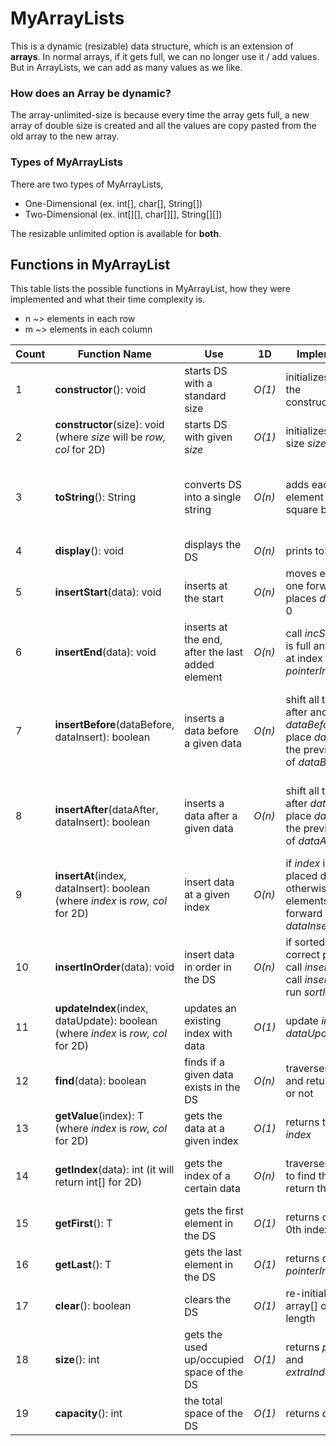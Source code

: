 # MyArrayLists
This is a dynamic (resizable) data structure, which is an extension of **arrays**. In normal arrays, if it gets full, we can no longer use it / add values. But in ArrayLists, we can add as many values as we like. 
### How does an Array be dynamic?
The array-unlimited-size is because every time the array gets full, a new array of double size is created and all the values are copy pasted from the old array to the new array. 

### Types of MyArrayLists
There are two types of MyArrayLists,
* One-Dimensional (ex. int[], char[], String[])
* Two-Dimensional (ex. int[][], char[][], String[][])

The resizable unlimited option is available for **both**. 

## Functions in MyArrayList
This table lists the possible functions in MyArrayList, how they were implemented and what their time complexity is. 
* n ~> elements in each row 
* m ~> elements in each column

| Count | Function Name | Use | 1D | Implementation | 2D | Implementation |
| ----- | ------------- | --- | -- | -------------- | -- | -------------- |
| 1     | **constructor**(): void | starts DS with a standard size | *O(1)* | initializes size of 5 to the constructor(size) | *O(1)* | initializes size of 5 by 5 to the constructor(row,col) |
| 2     | **constructor**(size): void (where *size* will be *row, col* for 2D) | starts DS with given *size* | *O(1)* | initializes array[] of size *size* | *O(1)* | initializes array[][] of size rows *row* by columns *col* |
| 3     | **toString**(): String | converts DS into a single string | *O(n)* | adds each non-null element enclosed in square brackets [] | *O(m * n)* | adds all the m*n elements in a tabular form, with row and column numbers for better readability |
| 4     | **display**(): void | displays the DS | *O(n)* | prints toString() | *O(m * n)* | prints toString() |
| 5     | **insertStart**(data): void | inserts at the start | *O(n)* | moves each element one forward and places *data* at index 0 | *O(m * n)* | moves each element one forward and places *data* at index (0,0) |
| 6     | **insertEnd**(data): void | inserts at the end, after the last added element | *O(n)* | call *incSize()* if array is full and place *data* at index _pointerIndex_ | *O(m * n)* | call *incSize()* if array is full and place *data* at index (_currentRow_, _currentCol_) |
| 7     | **insertBefore**(dataBefore, dataInsert): boolean | inserts a data before a given data | *O(n)* | shift all the elements after and including *dataBefore* and place *dataInsert* at the previous index of *dataBefore* | *O(m * n)* | shift all the elements after and including *dataBefore* and place *dataInsert* at the previous index of *dataBefore* |
| 8     | **insertAfter**(dataAfter, dataInsert): boolean | inserts a data after a given data | *O(n)* | shift all the elements after *dataAfter* and place *dataInsert* at the previous index of *dataAfter* | *O(m * n)* | shift all the elements after *dataAfter* and place *dataInsert* at the previous index of *dataAfter* |
| 9     | **insertAt**(index, dataInsert): boolean (where *index* is *row, col* for 2D) | insert data at a given index | *O(n)* | if *index* is null, it is  placed directly otherwise shift all elements one index forward and place *dataInsert* at *index* | *O(m * n)* | if *index* is null, place *dataInsert* directly otherwise shift all elements one index forward and place *dataInsert* at *index* |
| 10    | **insertInOrder**(data): void | insert data in order in the DS | *O(n)* | if sorted, find correct position and call *insertAt()* else call *insertEnd()* and run *sortInOrder()* | *O(m * n)* | if sorted, find correct position and call *insertAt()*, else call *insertEnd()* and run *sortInOrder()* |
| 11    | **updateIndex**(index, dataUpdate): boolean (where *index* is *row, col* for 2D) | updates an existing index with data | *O(1)* | update *index* with *dataUpdate* | *O(1)* | update *index* with *dataUpdate* |
| 12    | **find**(data): boolean | finds if a given data exists in the DS | *O(n)* | traverses the array[] and returns if found or not | *O(m * n)* | traverses the array[][] and returns if found or not |
| 13    | **getValue**(index): T (where *index* is *row, col* for 2D) | gets the data at a given index | *O(1)* | returns the data at *index* | *O(1)* | returns the data at *index* |
| 14    | **getIndex**(data): int (it will return int[] for 2D) | gets the index of a certain data | *O(n)* | traverses the array[] to find the data and return the index | *O(m * n)* | traverses the array[][] to find the *data* and return the index (row,col) |
| 15    | **getFirst**(): T | gets the first element in the DS | *O(1)* | returns data at the 0th index | *O(1)* | returns data at the (0,0)th index |
| 16    | **getLast**(): T | gets the last element in the DS | *O(1)* | returns data at _pointerIndex_ index | *O(1)* | returns data at (_currentRow_, _currentCol_) index |
| 17    | **clear**(): boolean | clears the DS | *O(1)* | re-initializes the array[] of same length | *O(1)* | re-initializes the array[][] of same rows and columns |
| 18    | **size**(): int | gets the used up/occupied space of the DS | *O(1)* | returns _pointerIndex_ and _extraIndexesCounter_ | *O(1)* | return (_currentRow_* no. of columns)+ _currentCol_ |
| 19    | **capacity**(): int | the total space of the DS | *O(1)* | returns *array.length* | *O(1)* | returns *array.length* * *array[0].length* | 
